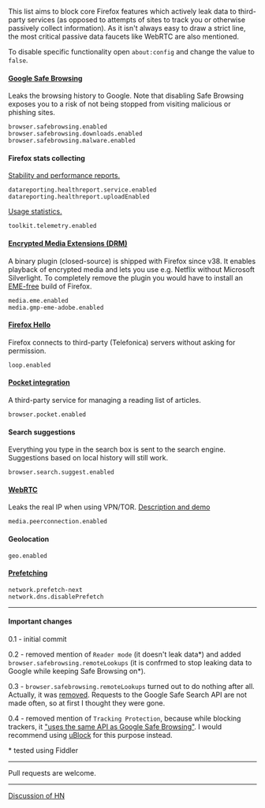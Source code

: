 This list aims to block core Firefox features which actively leak data to third-party services (as opposed to attempts of sites to track you or otherwise passively collect information). As it isn't always easy to draw a strict line, the most critical passive data faucets like WebRTC are also mentioned.

To disable specific functionality open ```about:config``` and change the value to ```false```.

#### [Google Safe Browsing](https://support.mozilla.org/en-US/kb/how-does-phishing-and-malware-protection-work)

Leaks the browsing history to Google. Note that disabling Safe Browsing exposes you to a risk of not being stopped from visiting malicious or phishing sites.
```
browser.safebrowsing.enabled
browser.safebrowsing.downloads.enabled
browser.safebrowsing.malware.enabled
```

#### Firefox stats collecting

[Stability and performance reports.](https://www.mozilla.org/en-US/privacy/firefox/#health-report)
```
datareporting.healthreport.service.enabled
datareporting.healthreport.uploadEnabled
```

[Usage statistics.](https://www.mozilla.org/en-US/privacy/firefox/#telemetry)
```
toolkit.telemetry.enabled
```

#### [Encrypted Media Extensions (DRM)](https://wiki.mozilla.org/Media/EME)

A binary plugin (closed-source) is shipped with Firefox since v38. It enables playback of encrypted media and lets you use e.g. Netflix without Microsoft Silverlight. To completely remove the plugin you would have to install an [EME-free](http://download.cdn.mozilla.net/pub/firefox/releases/latest/win32-EME-free/) build of Firefox.
```
media.eme.enabled
media.gmp-eme-adobe.enabled
```

#### [Firefox Hello](https://support.mozilla.org/en-US/kb/firefox-hello-video-and-voice-conversations-online)

Firefox connects to third-party (Telefonica) servers without asking for permission.
```
loop.enabled
```

#### [Pocket integration](https://support.mozilla.org/en-US/kb/save-web-pages-later-pocket-firefox)

A third-party service for managing a reading list of articles.
```
browser.pocket.enabled
```

#### Search suggestions

Everything you type in the search box is sent to the search engine. Suggestions based on local history will still work.
```
browser.search.suggest.enabled
```

#### [WebRTC](https://wiki.mozilla.org/Media/WebRTC)

Leaks the real IP when using VPN/TOR. [Description and demo](https://github.com/diafygi/webrtc-ips)
```
media.peerconnection.enabled
```

#### Geolocation
```
geo.enabled
```

#### [Prefetching](https://support.mozilla.org/en-US/kb/how-stop-firefox-making-automatic-connections)
```
network.prefetch-next
network.dns.disablePrefetch
```

---

#### Important changes
0.1 - initial commit

0.2 - removed mention of ```Reader mode``` (it doesn't leak data\*) and added ```browser.safebrowsing.remoteLookups``` (it is confrmed to stop leaking data to Google while keeping Safe Browsing on\*).

0.3 - ```browser.safebrowsing.remoteLookups``` turned out to do nothing after all. Actually, it was [removed](https://bugzilla.mozilla.org/show_bug.cgi?id=388652). Requests to the Google Safe Search API are not made often, so at first I thought they were gone.

0.4 - removed mention of ```Tracking Protection```, because while blocking trackers, it ["uses the same API as Google Safe Browsing"](https://github.com/amq/firefox-debloat/pull/2#issuecomment-115728580). I would recommend using [uBlock](https://github.com/chrisaljoudi/uBlock) for this purpose instead.

\* tested using Fiddler


---

Pull requests are welcome.

---

[Discussion of HN](https://news.ycombinator.com/item?id=9779440)
